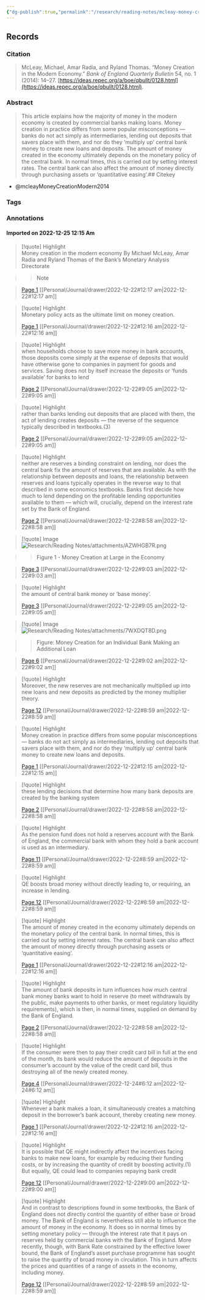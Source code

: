 ```yaml
---
{"dg-publish":true,"permalink":"/research/reading-notes/mcleay-money-creation-modern2014/","tags":["gardenEntry"]}
---
```



## Records

### Citation

> McLeay, Michael, Amar Radia, and Ryland Thomas. “Money Creation in the Modern Economy.” _Bank of England Quarterly Bulletin_ 54, no. 1 (2014): 14–27. [https://ideas.repec.org/a/boe/qbullt/0128.html](https://ideas.repec.org/a/boe/qbullt/0128.html).

### Abstract

> This article explains how the majority of money in the modern economy is created by commercial banks making loans. Money creation in practice differs from some popular misconceptions — banks do not act simply as intermediaries, lending out deposits that savers place with them, and nor do they ‘multiply up’ central bank money to create new loans and deposits. The amount of money created in the economy ultimately depends on the monetary policy of the central bank. In normal times, this is carried out by setting interest rates. The central bank can also affect the amount of money directly through purchasing assets or ‘quantitative easing’.## Citekey
- @mcleayMoneyCreationModern2014

### Tags

### Annotations



#### Imported on 2022-12-25 12:15 Am

> [!quote] Highlight  
> Money creation in the modern economy By Michael McLeay, Amar Radia and Ryland Thomas of the Bank’s Monetary Analysis Directorate

>> Note

>
> [Page 1](zotero://open-pdf/library/items/YRZPDGDX?page=1) [[Personal/Journal/drawer/2022-12-22#12:17 am\|2022-12-22#12:17 am]]

> [!quote] Highlight  
> Monetary policy acts as the ultimate limit on money creation.
>
> [Page 1](zotero://open-pdf/library/items/YRZPDGDX?page=1) [[Personal/Journal/drawer/2022-12-22#12:16 am\|2022-12-22#12:16 am]]

> [!quote] Highlight  
> when households choose to save more money in bank accounts, those deposits come simply at the expense of deposits that would have otherwise gone to companies in payment for goods and services. Saving does not by itself increase the deposits or ‘funds available’ for banks to lend
>
> [Page 2](zotero://open-pdf/library/items/YRZPDGDX?page=2) [[Personal/Journal/drawer/2022-12-22#9:05 am\|2022-12-22#9:05 am]]

> [!quote] Highlight  
> rather than banks lending out deposits that are placed with them, the act of lending creates deposits — the reverse of the sequence typically described in textbooks.(3)
>
> [Page 2](zotero://open-pdf/library/items/YRZPDGDX?page=2) [[Personal/Journal/drawer/2022-12-22#9:05 am\|2022-12-22#9:05 am]]

> [!quote] Highlight  
> neither are reserves a binding constraint on lending, nor does the central bank fix the amount of reserves that are available. As with the relationship between deposits and loans, the relationship between reserves and loans typically operates in the reverse way to that described in some economics textbooks. Banks first decide how much to lend depending on the profitable lending opportunities available to them — which will, crucially, depend on the interest rate set by the Bank of England.
>
> [Page 2](zotero://open-pdf/library/items/YRZPDGDX?page=2) [[Personal/Journal/drawer/2022-12-22#8:58 am\|2022-12-22#8:58 am]]

> [!quote] Image  
> ![Research/Reading Notes/attachments/AZWHGB7R.png](/img/user/Research/Reading%20Notes/attachments/AZWHGB7R.png)

>> Figure 1 - Money Creation at Large in the Economy

>
> [Page 3](zotero://open-pdf/library/items/YRZPDGDX?page=3) [[Personal/Journal/drawer/2022-12-22#9:03 am\|2022-12-22#9:03 am]]

> [!quote] Highlight  
> the amount of central bank money or ‘base money’.
>
> [Page 3](zotero://open-pdf/library/items/YRZPDGDX?page=3) [[Personal/Journal/drawer/2022-12-22#9:05 am\|2022-12-22#9:05 am]]

> [!quote] Image  
> ![Research/Reading Notes/attachments/7WXDQT8D.png](/img/user/Research/Reading%20Notes/attachments/7WXDQT8D.png)

>> Figure: Money Creation for an Individual Bank Making an Additional Loan

>
> [Page 6](zotero://open-pdf/library/items/YRZPDGDX?page=6) [[Personal/Journal/drawer/2022-12-22#9:02 am\|2022-12-22#9:02 am]]

> [!quote] Highlight  
> Moreover, the new reserves are not mechanically multiplied up into new loans and new deposits as predicted by the money multiplier theory.
>
> [Page 12](zotero://open-pdf/library/items/YRZPDGDX?page=12) [[Personal/Journal/drawer/2022-12-22#8:59 am\|2022-12-22#8:59 am]]

> [!quote] Highlight  
> Money creation in practice differs from some popular misconceptions — banks do not act simply as intermediaries, lending out deposits that savers place with them, and nor do they ‘multiply up’ central bank money to create new loans and deposits.
>
> [Page 1](zotero://open-pdf/library/items/YRZPDGDX?page=1) [[Personal/Journal/drawer/2022-12-22#12:15 am\|2022-12-22#12:15 am]]

> [!quote] Highlight  
> these lending decisions that determine how many bank deposits are created by the banking system
>
> [Page 2](zotero://open-pdf/library/items/YRZPDGDX?page=2) [[Personal/Journal/drawer/2022-12-22#8:58 am\|2022-12-22#8:58 am]]

> [!quote] Highlight  
> As the pension fund does not hold a reserves account with the Bank of England, the commercial bank with whom they hold a bank account is used as an intermediary.
>
> [Page 11](zotero://open-pdf/library/items/YRZPDGDX?page=11) [[Personal/Journal/drawer/2022-12-22#8:59 am\|2022-12-22#8:59 am]]

> [!quote] Highlight  
> QE boosts broad money without directly leading to, or requiring, an increase in lending.
>
> [Page 12](zotero://open-pdf/library/items/YRZPDGDX?page=12) [[Personal/Journal/drawer/2022-12-22#8:59 am\|2022-12-22#8:59 am]]

> [!quote] Highlight  
> The amount of money created in the economy ultimately depends on the monetary policy of the central bank. In normal times, this is carried out by setting interest rates. The central bank can also affect the amount of money directly through purchasing assets or ‘quantitative easing’.
>
> [Page 1](zotero://open-pdf/library/items/YRZPDGDX?page=1) [[Personal/Journal/drawer/2022-12-22#12:16 am\|2022-12-22#12:16 am]]

> [!quote] Highlight  
> The amount of bank deposits in turn influences how much central bank money banks want to hold in reserve (to meet withdrawals by the public, make payments to other banks, or meet regulatory liquidity requirements), which is then, in normal times, supplied on demand by the Bank of England.
>
> [Page 2](zotero://open-pdf/library/items/YRZPDGDX?page=2) [[Personal/Journal/drawer/2022-12-22#8:58 am\|2022-12-22#8:58 am]]

> [!quote] Highlight  
> If the consumer were then to pay their credit card bill in full at the end of the month, its bank would reduce the amount of deposits in the consumer’s account by the value of the credit card bill, thus destroying all of the newly created money.
>
> [Page 4](zotero://open-pdf/library/items/YRZPDGDX?page=4) [[Personal/Journal/drawer/2022-12-24#6:12 am\|2022-12-24#6:12 am]]

> [!quote] Highlight  
> Whenever a bank makes a loan, it simultaneously creates a matching deposit in the borrower’s bank account, thereby creating new money.
>
> [Page 1](zotero://open-pdf/library/items/YRZPDGDX?page=1) [[Personal/Journal/drawer/2022-12-22#12:16 am\|2022-12-22#12:16 am]]

> [!quote] Highlight  
> It is possible that QE might indirectly affect the incentives facing banks to make new loans, for example by reducing their funding costs, or by increasing the quantity of credit by boosting activity.(1) But equally, QE could lead to companies repaying bank credit
>
> [Page 12](zotero://open-pdf/library/items/YRZPDGDX?page=12) [[Personal/Journal/drawer/2022-12-22#9:00 am\|2022-12-22#9:00 am]]

> [!quote] Highlight  
> And in contrast to descriptions found in some textbooks, the Bank of England does not directly control the quantity of either base or broad money. The Bank of England is nevertheless still able to influence the amount of money in the economy. It does so in normal times by setting monetary policy — through the interest rate that it pays on reserves held by commercial banks with the Bank of England. More recently, though, with Bank Rate constrained by the effective lower bound, the Bank of England’s asset purchase programme has sought to raise the quantity of broad money in circulation. This in turn affects the prices and quantities of a range of assets in the economy, including money.
>
> [Page 12](zotero://open-pdf/library/items/YRZPDGDX?page=12) [[Personal/Journal/drawer/2022-12-22#8:59 am\|2022-12-22#8:59 am]]




